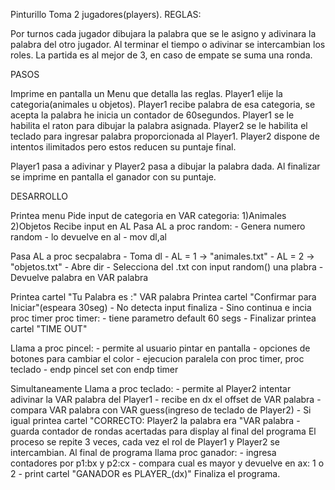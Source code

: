 Pinturillo
Toma 2 jugadores(players).
REGLAS:

  Por turnos cada jugador dibujara la palabra que se le asigno y adivinara la palabra del otro jugador.
  Al terminar el tiempo o adivinar se intercambian los roles.
  La partida es al mejor de 3, en caso de empate se suma una ronda.

PASOS
 
  Imprime en pantalla un Menu que detalla las reglas.
  Player1 elije la categoria(animales u objetos).
  Player1 recibe palabra de esa categoria, se acepta la palabra he inicia un contador de 60segundos.
  Player1 se le habilita el raton para dibujar la palabra asignada.
  Player2 se le habilita el teclado para ingresar palabra proporcionada al Player1.
  Player2 dispone de intentos ilimitados pero estos reducen su puntaje final.
  
  Player1 pasa a adivinar y Player2 pasa a dibujar la palabra dada.
  Al finalizar se imprime en pantalla el ganador con su puntaje.

DESARROLLO

  Printea menu
  Pide input de categoria en VAR categoria:
                                        1)Animales
                                        2)Objetos
  Recibe input en AL
  Pasa AL a proc random:
                - Genera numero random
                - lo devuelve en al
                - mov dl,al
                  
  Pasa AL a proc secpalabra
                - Toma dl
                - AL = 1 -> "animales.txt"
                - AL = 2 -> "objetos.txt"
                - Abre dir
                - Selecciona del .txt con input random() una plabra
                - Devuelve palabra en VAR palabra
  
  Printea cartel "Tu Palabra es :" VAR palabra
  Printea cartel "Confirmar para Iniciar"(espeara 30seg)
                                          - No detecta input finaliza
                                          - Sino continua e incia proc timer
  proc timer:
        - tiene parametro default 60 segs
        - Finalizar printea cartel "TIME OUT"
  
  Llama a proc pincel:
              - permite al usuario pintar en pantalla
              - opciones de botones para cambiar el color
              - ejecucion paralela con proc timer, proc teclado
              - endp pincel set con endp timer
  
  Simultaneamente Llama a proc teclado:
                 - permite al Player2 intentar adivinar la VAR palabra del Player1
                 - recibe en dx el offset de VAR palabra
                 - compara VAR palabra con VAR guess(ingreso de teclado de Player2)
                 - Si igual printea cartel "CORRECTO: Player2 la palabra era "VAR palabra
                 - guarda contador de rondas acertadas para display al final del programa
  El proceso se repite 3 veces, cada vez el rol de Player1 y Player2 se intercambian.
  Al final de programa llama proc ganador:
                                - ingresa contadores por p1:bx y p2:cx
                                - compara cual es mayor y devuelve en ax: 1 o 2
                                - print cartel "GANADOR es PLAYER_(dx)"
  Finaliza el programa.
                 


